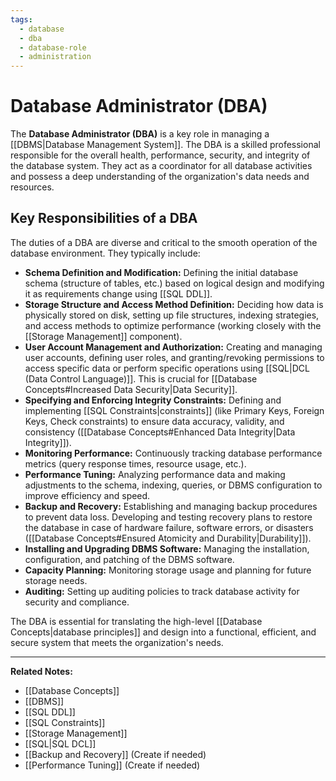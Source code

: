 ```yaml
---
tags:
  - database
  - dba
  - database-role
  - administration
---
```


# Database Administrator (DBA)

The **Database Administrator (DBA)** is a key role in managing a [[DBMS|Database Management System]]. The DBA is a skilled professional responsible for the overall health, performance, security, and integrity of the database system. They act as a coordinator for all database activities and possess a deep understanding of the organization's data needs and resources.

## Key Responsibilities of a DBA

The duties of a DBA are diverse and critical to the smooth operation of the database environment. They typically include:

* **Schema Definition and Modification:** Defining the initial database schema (structure of tables, etc.) based on logical design and modifying it as requirements change using [[SQL DDL]].
* **Storage Structure and Access Method Definition:** Deciding how data is physically stored on disk, setting up file structures, indexing strategies, and access methods to optimize performance (working closely with the [[Storage Management]] component).
* **User Account Management and Authorization:** Creating and managing user accounts, defining user roles, and granting/revoking permissions to access specific data or perform specific operations using [[SQL|DCL (Data Control Language)]]. This is crucial for [[Database Concepts#Increased Data Security|Data Security]].
* **Specifying and Enforcing Integrity Constraints:** Defining and implementing [[SQL Constraints|constraints]] (like Primary Keys, Foreign Keys, Check constraints) to ensure data accuracy, validity, and consistency ([[Database Concepts#Enhanced Data Integrity|Data Integrity]]).
* **Monitoring Performance:** Continuously tracking database performance metrics (query response times, resource usage, etc.).
* **Performance Tuning:** Analyzing performance data and making adjustments to the schema, indexing, queries, or DBMS configuration to improve efficiency and speed.
* **Backup and Recovery:** Establishing and managing backup procedures to prevent data loss. Developing and testing recovery plans to restore the database in case of hardware failure, software errors, or disasters ([[Database Concepts#Ensured Atomicity and Durability|Durability]]).
* **Installing and Upgrading DBMS Software:** Managing the installation, configuration, and patching of the DBMS software.
* **Capacity Planning:** Monitoring storage usage and planning for future storage needs.
* **Auditing:** Setting up auditing policies to track database activity for security and compliance.

The DBA is essential for translating the high-level [[Database Concepts|database principles]] and design into a functional, efficient, and secure system that meets the organization's needs.

---
**Related Notes:**
* [[Database Concepts]]
* [[DBMS]]
* [[SQL DDL]]
* [[SQL Constraints]]
* [[Storage Management]]
* [[SQL|SQL DCL]]
* [[Backup and Recovery]] (Create if needed)
* [[Performance Tuning]] (Create if needed)